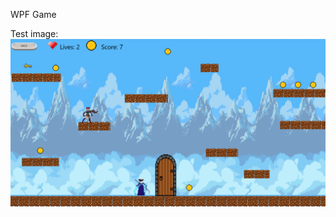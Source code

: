 WPF Game

Test image:
![alt text](https://github.com/fruzsinapapp/WPF_elements_game/blob/main/Readme/water_map.png?raw=true)